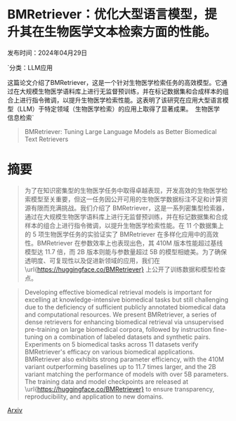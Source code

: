 # BMRetriever：优化大型语言模型，提升其在生物医学文本检索方面的性能。

发布时间：2024年04月29日

`分类：LLM应用

这篇论文介绍了BMRetriever，这是一个针对生物医学检索任务的高效模型。它通过在大规模生物医学语料库上进行无监督预训练，并在标记数据集和合成样本的组合上进行指令微调，以提升生物医学检索性能。这表明了该研究在应用大型语言模型（LLM）于特定领域（生物医学检索）的应用上取得了显著成果。` `生物医学` `信息检索`

> BMRetriever: Tuning Large Language Models as Better Biomedical Text Retrievers

# 摘要

> 为了在知识密集型的生物医学任务中取得卓越表现，开发高效的生物医学检索模型至关重要，但这一任务因公开可用的生物医学数据标注不足和计算资源有限而充满挑战。我们介绍了 BMRetriever，这是一系列密集型检索器，通过在大规模生物医学语料库上进行无监督预训练，并在标记数据集和合成样本的组合上进行指令微调，以提升生物医学检索性能。在 11 个数据集上的 5 项生物医学任务的实验证实了 BMRetriever 在多样化应用中的高效性。BMRetriever 在参数效率上也表现出色，其 410M 版本性能超过基线模型达 11.7 倍，而 2B 版本则能与参数量超过 5B 的模型相媲美。为了确保透明度、可复现性以及促进新领域的应用，我们在 \url{https://huggingface.co/BMRetriever} 上公开了训练数据和模型检查点。

> Developing effective biomedical retrieval models is important for excelling at knowledge-intensive biomedical tasks but still challenging due to the deficiency of sufficient publicly annotated biomedical data and computational resources. We present BMRetriever, a series of dense retrievers for enhancing biomedical retrieval via unsupervised pre-training on large biomedical corpora, followed by instruction fine-tuning on a combination of labeled datasets and synthetic pairs. Experiments on 5 biomedical tasks across 11 datasets verify BMRetriever's efficacy on various biomedical applications. BMRetriever also exhibits strong parameter efficiency, with the 410M variant outperforming baselines up to 11.7 times larger, and the 2B variant matching the performance of models with over 5B parameters. The training data and model checkpoints are released at \url{https://huggingface.co/BMRetriever} to ensure transparency, reproducibility, and application to new domains.

[Arxiv](https://arxiv.org/abs/2404.18443)
